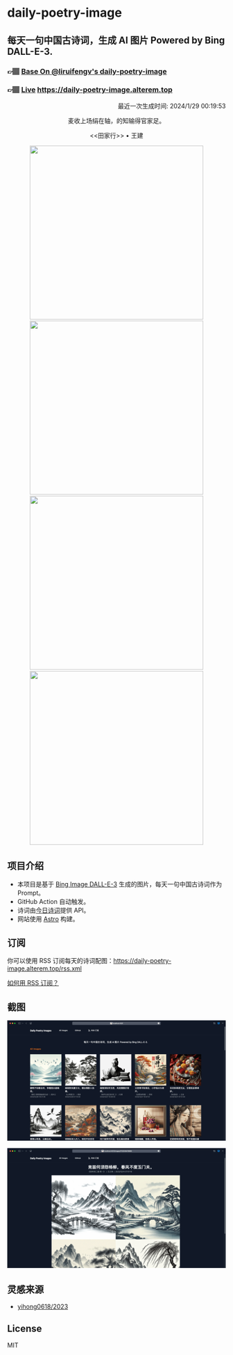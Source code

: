 
# daily-poetry-image

## 每天一句中国古诗词，生成 AI 图片 Powered by Bing DALL-E-3.

### 👉🏽 [Base On @liruifengv's daily-poetry-image](https://github.com/liruifengv/daily-poetry-image)

### 👉🏽 [Live](https://daily-poetry-image.alterem.top/) https://daily-poetry-image.alterem.top

<p align="right">
  最近一次生成时间: 2024/1/29 00:19:53
</p>
<p align="center">
麦收上场绢在轴，的知输得官家足。
</p>
<p align="center">
<<田家行>> • 王建
</p>
<p align="center">
<img src="https://tse2.mm.bing.net/th/id/OIG.ZO083dZ1xRRKwanb7M9s" height="400" width="400" />
<img src="https://tse2.mm.bing.net/th/id/OIG.cO7agvN6gruY_Vsc09gI" height="400" width="400" />
<img src="https://tse2.mm.bing.net/th/id/OIG.9aOhyP7odv2bmCauA3Wg" height="400" width="400" />
<img src="https://tse3.mm.bing.net/th/id/OIG.VKVEHNDrousu6WckZXKe" height="400" width="400" />
</p>

## 项目介绍

-   本项目是基于 [Bing Image DALL-E-3](https://www.bing.com/images/create) 生成的图片，每天一句中国古诗词作为 Prompt。
-   GitHub Action 自动触发。
-   诗词由[今日诗词](https://www.jinrishici.com/)提供 API。
-   网站使用 [Astro](https://astro.build) 构建。

## 订阅

你可以使用 RSS 订阅每天的诗词配图：https://daily-poetry-image.alterem.top/rss.xml

[如何用 RSS 订阅？](https://zhuanlan.zhihu.com/p/55026716)

## 截图

![图片列表](./screenshots/Snipaste_2023-12-28_21-00-26.png)

![图片详情](./screenshots/Snipaste_2023-12-28_21-00-53.png)

## 灵感来源

-   [yihong0618/2023](https://github.com/yihong0618/2023)

## License

MIT
